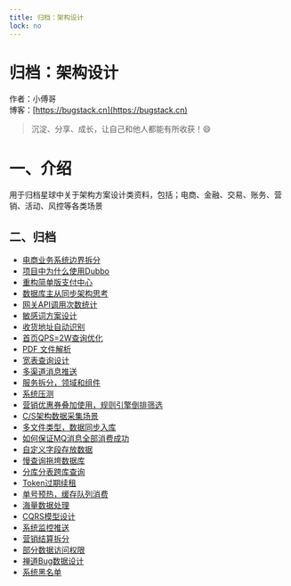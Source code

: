 ```yaml
---
title: 归档：架构设计
lock: no
---
```


# 归档：架构设计

作者：小傅哥
<br/>博客：[https://bugstack.cn](https://bugstack.cn)

> 沉淀、分享、成长，让自己和他人都能有所收获！😄

# 一、介绍

用于归档星球中关于架构方案设计类资料，包括；电商、金融、交易、账务、营销、活动、风控等各类场景

## 二、归档

- [电商业务系统边界拆分](https://t.zsxq.com/05i2jiE6a)
- [项目中为什么使用Dubbo](https://t.zsxq.com/05uFMniYJ)
- [重构简单版支付中心](https://t.zsxq.com/05MVjmMFI)
- [数据库主从同步架构思考](https://t.zsxq.com/05QZ7ubY7)
- [网关API调用次数统计](https://t.zsxq.com/05YzbEu76)
- [敏感词方案设计](https://t.zsxq.com/05uZf2nI6)
- [收货地址自动识别](https://t.zsxq.com/05FAiy7AE)
- [首页QPS=2W查询优化](https://t.zsxq.com/053JqVFUJ)
- [PDF 文件解析](https://t.zsxq.com/05AUzRjmm)
- [宽表查询设计](https://t.zsxq.com/05mu3vfuF)
- [多渠道消息推送](https://t.zsxq.com/0562Fy3nm)
- [服务拆分，领域和组件](https://t.zsxq.com/05F23rFq3)
- [系统压测](https://t.zsxq.com/05iYzNrzb)
- [营销优惠券叠加使用，规则引擎倒排筛选](https://t.zsxq.com/05AUVZRBu)
- [C/S架构数据采集场景](https://t.zsxq.com/05Ba2r72f)
- [多文件类型，数据同步入库](https://t.zsxq.com/05nmm62ZJ)
- [如何保证MQ消息全部消费成功](https://t.zsxq.com/05qNRJ6qF)
- [自定义字段存放数据](https://t.zsxq.com/05AMFY7QV)
- [慢查询拖垮数据库](https://t.zsxq.com/05y3zvji2)
- [分库分表跨库查询](https://t.zsxq.com/05zbyRJae)
- [Token过期续租](https://t.zsxq.com/05NZJEaqv)
- [单号预热，缓存队列消费](https://t.zsxq.com/05A276aEI)
- [海量数据处理](https://t.zsxq.com/05BIei2Fq)
- [CQRS模型设计](https://t.zsxq.com/05j2RfqzR)
- [系统监控推送](https://t.zsxq.com/05FQzbAqn)
- [营销结算拆分](https://t.zsxq.com/05FQzbAqn)
- [部分数据访问权限](https://t.zsxq.com/05Y7euVBE)
- [禅道Bug数据设计](https://t.zsxq.com/053RNfY3z)
- [系统黑名单](https://t.zsxq.com/05MVZnYJi)
